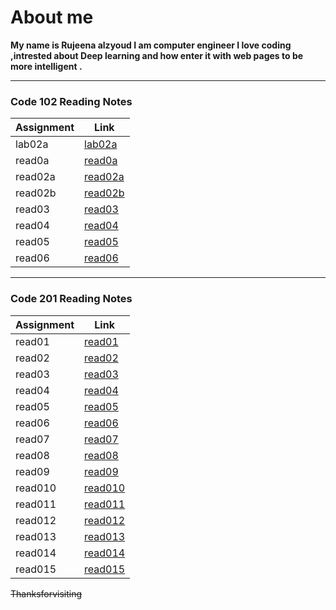 # About me
 __My name is Rujeena alzyoud  I am computer engineer I love coding ,intrested about Deep learning and how enter it with web pages to be more intelligent .__

----------------------------------------------------------------------------------------------------------------


### Code 102 Reading Notes


| Assignment   |  Link                 |
| -----------  | -----------           |
|lab02a        |  [lab02a](102/lab02a.md)  |
| read0a       |[read0a](102/read0a.md)    |
| read02a      |  [read02a](102/read02a.md)|
| read02b      | [read02b](102/read02b.md) |
| read03       |  [read03](102/read03.md)  |
| read04       |  [read04](102/read04.md)  |
| read05       |  [read05](102/read05.md)  |
| read06       |  [read06](102/read06.md)  |


---------------------------------------------------------------------------------------------------------------------


### Code 201 Reading Notes 

| Assignment   |  Link                    |
| -----------  | -----------              |
|read01        | [read01](201/read01.md)  |
|read02        | [read02](201/read02.md)  |
|read03        | [read03](201/read03.md)  |
|read04        | [read04](201/read04.md)  |
|read05        | [read05](201/read05.md)  |
|read06        | [read06](201/read06.md)  |
|read07        | [read07](201/read07.md)  |
|read08        | [read08](201/read08.md)  |
|read09        | [read09](201/read09.md)  |
|read010        | [read010](201/read010.md)|
|read011        | [read011](201/read011.md)|
|read012        | [read012](201/read012.md)|
|read013        | [read013](201/read013.md)|
|read014        | [read014](201/read014.md)|
|read015        | [read015](201/read015.md) |

~~Thanksforvisiting~~